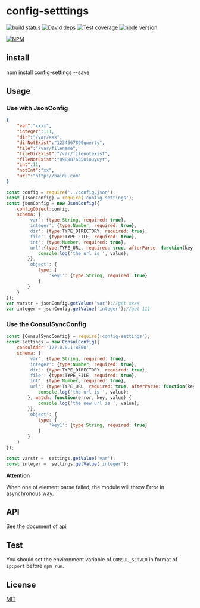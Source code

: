 # config-setttings

[![build status][travis-image]][travis-url]
[![David deps][david-image]][david-url]
[![Test coverage][coveralls-image]][coveralls-url]
[![node version][node-image]][node-url]

[npm-url]: https://npmjs.org/package/config-settings
[travis-image]: https://img.shields.io/travis/yunnysunny/config-settings.svg?style=flat-square
[travis-url]: https://travis-ci.com/yunnysunny/config-settings
[coveralls-image]: https://img.shields.io/coveralls/yunnysunny/config-settings.svg?style=flat-square
[coveralls-url]: https://coveralls.io/r/yunnysunny/config-settings?branch=master
[david-image]: https://img.shields.io/david/yunnysunny/config-settings.svg?style=flat-square
[david-url]: https://david-dm.org/yunnysunny/config-settings
[node-image]: https://img.shields.io/badge/node.js-%3E=_6-green.svg?style=flat-square
[node-url]: http://nodejs.org/download/

[![NPM](https://nodei.co/npm/config-settings.png?downloads=true)](https://nodei.co/npm/node-config-settings/)  

## install

npm install config-settings --save

## Usage
### Use with JsonConfig
```json
{
    "var":"xxxx",
    "integer":111,
    "dir":"/var/xxx",
    "dirNotExist":"1234567890qwerty",
    "file":"/var/filename",
    "fileDirExist":"/var/filenotexist",
    "fileNotExist":"098987655oiouyuyt",
    "int":11,
    "notInt":"xx",
    "url":"http://baidu.com"
}
```

```javascript
const config = require('../config.json');
const {JsonConfig} = require('config-settings');
const jsonConfig = new JsonConfig({
    configObject:config,
    schema: {
        'var': {type:String, required: true},
        'integer': {type:Number, required: true},
        'dir': {type:TYPE_DIRECTORY, required: true},
        'file': {type:TYPE_FILE, required: true},
        'int': {type:Number, required: true},
        'url':{type:TYPE_URL, required: true, afterParse: function(key, value, isFromWatch) {
            console.log('the url is ', value);
        }},
        'object': {
            type: {
                'key1': {type:String, required: true}
            }
        }
    }
});
var varstr = jsonConfig.getValue('var');//get xxxx
var integer = jsonConfig.getValue('integer');//get 111

```

### Use the ConsulSyncConfig

```javascript
const {ConsulSyncConfig} = require('config-settings');
const settings = new ConsulConfig({
    consulAddr:'127.0.0.1:8500', 
    schema: {
        'var': {type:String, required: true},
        'integer': {type:Number, required: true},
        'dir': {type:TYPE_DIRECTORY, required: true},
        'file': {type:TYPE_FILE, required: true},
        'int': {type:Number, required: true},
        'url': {type:TYPE_URL, required: true, afterParse: function(key, value, isFromWatch) {
            console.log('the url is ', value);
        }, watch: function(error, key, value) {
            console.log('the new url is ', value);
        }},
        'object': {
            type: {
                'key1': {type:String, required: true}
            }
        }
    }
});

const varstr =  settings.getValue('var');
const integer =  settings.getValue('integer');
```

**Attention**

When one of element parse failed, the module will throw Error in asynchronous way.

## API

See the document of [api](doc/api.md)


## Test

You should set the environment variable of `CONSUL_SERVER` in format of `ip:port` before `npm run`.

## License

[MIT](LICENSE)